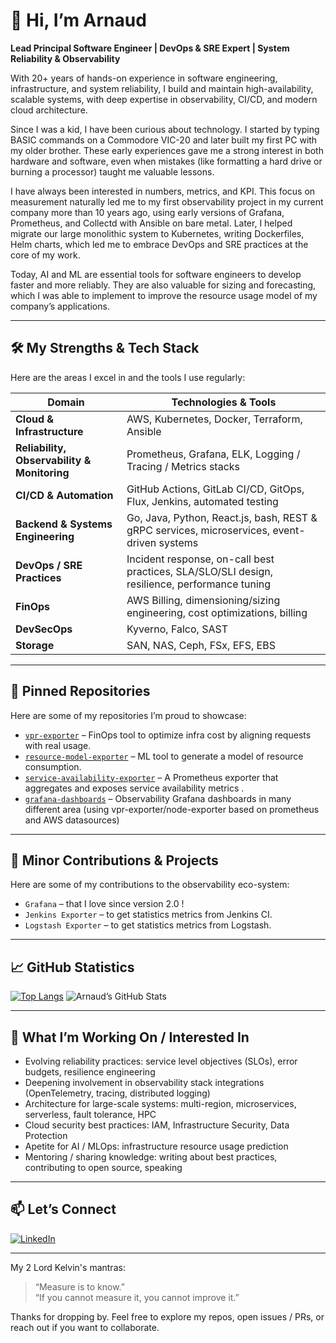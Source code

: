 # 👋 Hi, I’m Arnaud

**Lead Principal Software Engineer | DevOps & SRE Expert | System Reliability & Observability**

With 20+ years of hands-on experience in software engineering, infrastructure, and system reliability, I build and maintain high-availability, scalable systems, with deep expertise in observability, CI/CD, and modern cloud architecture.
 
 Since I was a kid, I have been curious about technology. 
I started by typing BASIC commands on a Commodore VIC-20 and later built my first PC with my older brother. These early experiences gave me a strong interest in both hardware and software, even when mistakes (like formatting a hard drive or burning a processor) taught me valuable lessons. 

 I have always been interested in numbers, metrics, and KPI. This focus on measurement naturally led me to my first observability project in my current company more than 10 years ago, using early versions of Grafana, Prometheus, and Collectd with Ansible on bare metal. Later, I helped migrate our large monolithic system to Kubernetes, writing Dockerfiles, Helm charts, which led me to embrace DevOps and SRE practices at the core of my work.

Today, AI and ML are essential tools for software engineers to develop faster and more reliably. They are also valuable for sizing and forecasting, which I was able to implement to improve the resource usage model of my company’s applications.

---

## 🛠 My Strengths & Tech Stack

Here are the areas I excel in and the tools I use regularly:

| Domain | Technologies & Tools |
|---|---|
| **Cloud & Infrastructure** | AWS, Kubernetes, Docker, Terraform, Ansible |
| **Reliability, Observability & Monitoring** | Prometheus, Grafana, ELK, Logging / Tracing / Metrics stacks |
| **CI/CD & Automation** | GitHub Actions, GitLab CI/CD, GitOps, Flux, Jenkins, automated testing |
| **Backend & Systems Engineering** | Go, Java, Python, React.js, bash, REST & gRPC services, microservices, event-driven systems |
| **DevOps / SRE Practices** | Incident response, on-call best practices, SLA/SLO/SLI design, resilience, performance tuning |
| **FinOps** | AWS Billing, dimensioning/sizing engineering, cost optimizations, billing |
| **DevSecOps** | Kyverno, Falco, SAST |
| **Storage** | SAN, NAS, Ceph, FSx, EFS, EBS |

---

## 📌 Pinned Repositories

Here are some of my repositories I’m proud to showcase:

- [`vpr-exporter`](https://github.com/arnaudlemaignen/vpr-exporter) – FinOps tool to optimize infra cost by aligning requests with real usage.
- [`resource-model-exporter`](https://github.com/arnaudlemaignen/resource-model-exporter) – ML tool to generate a model of resource consumption.
- [`service-availability-exporter`](https://github.com/arnaudlemaignen/service-availability-exporter) – A Prometheus exporter that aggregates and exposes service availability metrics .
- [`grafana-dashboards`](https://github.com/arnaudlemaignen/grafana-dashboards) – Observability Grafana dashboards in many different area (using vpr-exporter/node-exporter based on prometheus and AWS datasources) 

---

## 🌟 Minor Contributions & Projects

Here are some of my contributions to the observability eco-system:

- `Grafana` – that I love since version 2.0 !  
- `Jenkins Exporter` – to get statistics metrics from Jenkins CI.  
- `Logstash Exporter` – to get statistics metrics from Logstash.  

---

## 📈 GitHub Statistics

[![Top Langs](https://github-readme-stats.vercel.app/api/top-langs/?username=arnaudlemaignen&layout=compact&theme=dark)](https://github.com/arnaudlemaignen)
![Arnaud’s GitHub Stats](https://github-readme-stats.vercel.app/api?username=arnaudlemaignen&show_icons=true&theme=radical)

---

## 🔭 What I’m Working On / Interested In

- Evolving reliability practices: service level objectives (SLOs), error budgets, resilience engineering
- Deepening involvement in observability stack integrations (OpenTelemetry, tracing, distributed logging)
- Architecture for large-scale systems: multi-region, microservices, serverless, fault tolerance, HPC
- Cloud security best practices: IAM, Infrastructure Security, Data Protection
- Apetite for AI / MLOps: infrastructure resource usage prediction
- Mentoring / sharing knowledge: writing about best practices, contributing to open source, speaking


---

## 📫 Let’s Connect
[![LinkedIn](https://custom-icon-badges.demolab.com/badge/LinkedIn-0A66C2?logo=linkedin-white&logoColor=fff)](https://www.linkedin.com/in/arnaud-lemaignen-7abb8523b/)

---

My 2 Lord Kelvin's mantras:
> “Measure is to know.”  
 > “If you cannot measure it, you cannot improve it.”  

Thanks for dropping by. Feel free to explore my repos, open issues / PRs, or reach out if you want to collaborate.
